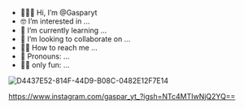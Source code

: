 - 🙋🏻‍♂️ Hi, I’m @Gasparyt
- 🤓 I’m interested in ...
- 👻 I’m currently learning ...
- 🥸 I’m looking to collaborate on ...
- 🧑‍🔧 How to reach me ...
- 🦦 Pronouns: ...
- 🤟🏼 only fun: ...

<!---
Gasparyt/Gasparyt is a ✨ special ✨ repository because its `README.md` (this file) appears on your GitHub profile.
You can click the Preview link to take a look at your changes.
--->
![D4437E52-814F-44D9-B08C-0482E12F7E14](https://github.com/Gasparyt/Gasparyt/assets/167488547/a00c953a-3d18-4564-a1a4-7592e223183b)

https://www.instagram.com/gaspar_yt_?igsh=NTc4MTIwNjQ2YQ==

